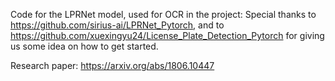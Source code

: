Code for the LPRNet model, used for OCR in the project:
Special thanks to https://github.com/sirius-ai/LPRNet_Pytorch, and to https://github.com/xuexingyu24/License_Plate_Detection_Pytorch for giving us some idea on how to get started.

Research paper: https://arxiv.org/abs/1806.10447